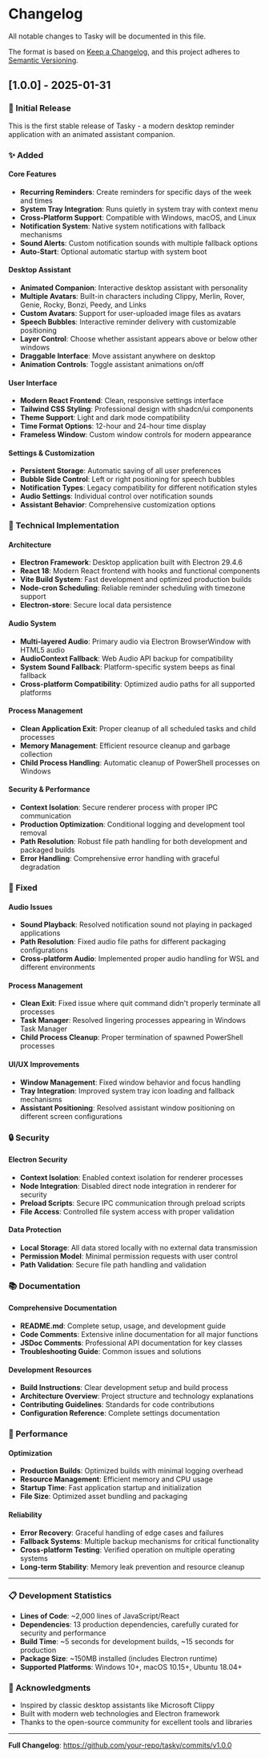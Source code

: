 # Changelog

All notable changes to Tasky will be documented in this file.

The format is based on [Keep a Changelog](https://keepachangelog.com/en/1.0.0/),
and this project adheres to [Semantic Versioning](https://semver.org/spec/v2.0.0.html).

## [1.0.0] - 2025-01-31

### 🎉 Initial Release

This is the first stable release of Tasky - a modern desktop reminder application with an animated assistant companion.

### ✨ Added

#### Core Features
- **Recurring Reminders**: Create reminders for specific days of the week and times
- **System Tray Integration**: Runs quietly in system tray with context menu
- **Cross-Platform Support**: Compatible with Windows, macOS, and Linux
- **Notification System**: Native system notifications with fallback mechanisms
- **Sound Alerts**: Custom notification sounds with multiple fallback options
- **Auto-Start**: Optional automatic startup with system boot

#### Desktop Assistant
- **Animated Companion**: Interactive desktop assistant with personality
- **Multiple Avatars**: Built-in characters including Clippy, Merlin, Rover, Genie, Rocky, Bonzi, Peedy, and Links
- **Custom Avatars**: Support for user-uploaded image files as avatars
- **Speech Bubbles**: Interactive reminder delivery with customizable positioning
- **Layer Control**: Choose whether assistant appears above or below other windows
- **Draggable Interface**: Move assistant anywhere on desktop
- **Animation Controls**: Toggle assistant animations on/off

#### User Interface
- **Modern React Frontend**: Clean, responsive settings interface
- **Tailwind CSS Styling**: Professional design with shadcn/ui components
- **Theme Support**: Light and dark mode compatibility
- **Time Format Options**: 12-hour and 24-hour time display
- **Frameless Window**: Custom window controls for modern appearance

#### Settings & Customization
- **Persistent Storage**: Automatic saving of all user preferences
- **Bubble Side Control**: Left or right positioning for speech bubbles
- **Notification Types**: Legacy compatibility for different notification styles
- **Audio Settings**: Individual control over notification sounds
- **Assistant Behavior**: Comprehensive customization options

### 🔧 Technical Implementation

#### Architecture
- **Electron Framework**: Desktop application built with Electron 29.4.6
- **React 18**: Modern React frontend with hooks and functional components
- **Vite Build System**: Fast development and optimized production builds
- **Node-cron Scheduling**: Reliable reminder scheduling with timezone support
- **Electron-store**: Secure local data persistence

#### Audio System
- **Multi-layered Audio**: Primary audio via Electron BrowserWindow with HTML5 audio
- **AudioContext Fallback**: Web Audio API backup for compatibility
- **System Sound Fallback**: Platform-specific system beeps as final fallback
- **Cross-platform Compatibility**: Optimized audio paths for all supported platforms

#### Process Management
- **Clean Application Exit**: Proper cleanup of all scheduled tasks and child processes
- **Memory Management**: Efficient resource cleanup and garbage collection
- **Child Process Handling**: Automatic cleanup of PowerShell processes on Windows

#### Security & Performance
- **Context Isolation**: Secure renderer process with proper IPC communication
- **Production Optimization**: Conditional logging and development tool removal
- **Path Resolution**: Robust file path handling for both development and packaged builds
- **Error Handling**: Comprehensive error handling with graceful degradation

### 🐛 Fixed

#### Audio Issues
- **Sound Playback**: Resolved notification sound not playing in packaged applications
- **Path Resolution**: Fixed audio file paths for different packaging configurations
- **Cross-platform Audio**: Implemented proper audio handling for WSL and different environments

#### Process Management
- **Clean Exit**: Fixed issue where quit command didn't properly terminate all processes
- **Task Manager**: Resolved lingering processes appearing in Windows Task Manager
- **Child Process Cleanup**: Proper termination of spawned PowerShell processes

#### UI/UX Improvements
- **Window Management**: Fixed window behavior and focus handling
- **Tray Integration**: Improved system tray icon loading and fallback mechanisms
- **Assistant Positioning**: Resolved assistant window positioning on different screen configurations

### 🔒 Security

#### Electron Security
- **Context Isolation**: Enabled context isolation for renderer processes
- **Node Integration**: Disabled direct node integration in renderer for security
- **Preload Scripts**: Secure IPC communication through preload scripts
- **File Access**: Controlled file system access with proper validation

#### Data Protection
- **Local Storage**: All data stored locally with no external data transmission
- **Permission Model**: Minimal permission requests with user control
- **Path Validation**: Secure file path handling and validation

### 📚 Documentation

#### Comprehensive Documentation
- **README.md**: Complete setup, usage, and development guide
- **Code Comments**: Extensive inline documentation for all major functions
- **JSDoc Comments**: Professional API documentation for key classes
- **Troubleshooting Guide**: Common issues and solutions

#### Development Resources
- **Build Instructions**: Clear development setup and build process
- **Architecture Overview**: Project structure and technology explanations
- **Contributing Guidelines**: Standards for code contributions
- **Configuration Reference**: Complete settings documentation

### 🚀 Performance

#### Optimization
- **Production Builds**: Optimized builds with minimal logging overhead
- **Resource Management**: Efficient memory and CPU usage
- **Startup Time**: Fast application startup and initialization
- **File Size**: Optimized asset bundling and packaging

#### Reliability
- **Error Recovery**: Graceful handling of edge cases and failures
- **Fallback Systems**: Multiple backup mechanisms for critical functionality
- **Cross-platform Testing**: Verified operation on multiple operating systems
- **Long-term Stability**: Memory leak prevention and resource cleanup

---

### 📋 Development Statistics

- **Lines of Code**: ~2,000 lines of JavaScript/React
- **Dependencies**: 13 production dependencies, carefully curated for security and performance
- **Build Time**: ~5 seconds for development builds, ~15 seconds for production
- **Package Size**: ~150MB installed (includes Electron runtime)
- **Supported Platforms**: Windows 10+, macOS 10.15+, Ubuntu 18.04+

### 🙏 Acknowledgments

- Inspired by classic desktop assistants like Microsoft Clippy
- Built with modern web technologies and Electron framework
- Thanks to the open-source community for excellent tools and libraries

---

**Full Changelog**: https://github.com/your-repo/tasky/commits/v1.0.0